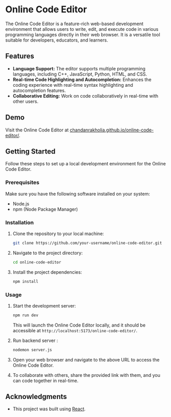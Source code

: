 
# Online Code Editor

The Online Code Editor is a feature-rich web-based development environment that allows users to write, edit, and execute code in various programming languages directly in their web browser. It is a versatile tool suitable for developers, educators, and learners.

## Features

- **Language Support:** The editor supports multiple programming languages, including C++, JavaScript, Python, HTML, and CSS.
- **Real-time Code Highlighting and Autocompletion:** Enhances the coding experience with real-time syntax highlighting and autocompletion features.
- **Collaborative Editing:** Work on code collaboratively in real-time with other users.

## Demo

Visit the Online Code Editor at [chandanrakholia.github.io/online-code-editor/](https://online-code-editor-d5on.onrender.com).

## Getting Started

Follow these steps to set up a local development environment for the Online Code Editor.

### Prerequisites

Make sure you have the following software installed on your system:

- Node.js
- npm (Node Package Manager)

### Installation

1. Clone the repository to your local machine:

    ```bash
    git clone https://github.com/your-username/online-code-editor.git
    ```

2. Navigate to the project directory:

    ```bash
    cd online-code-editor
    ```

3. Install the project dependencies:

    ```bash
    npm install
    ```

### Usage

1. Start the development server:

    ```bash
    npm run dev
    ```

   This will launch the Online Code Editor locally, and it should be accessible at `http://localhost:5173/online-code-editor/`.

2. Run backend server :

    ```bash
    nodemon server.js
    ```

3. Open your web browser and navigate to the above URL to access the Online Code Editor.

4. To collaborate with others, share the provided link with them, and you can code together in real-time.


## Acknowledgments

- This project was built using [React](https://reactjs.org/).
